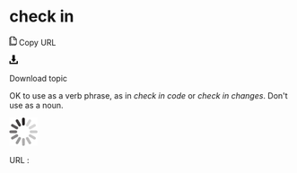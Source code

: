 # check in

![Copy URL](media/check-in/Copy.png)
Copy URL

![Download](media/check-in/Download.png)

Download topic

OK to use as a verb phrase, as in *check in code* or *check in changes*. Don't use as a noun.

![In progress](media/check-in/activity-large.gif)

URL :

